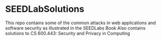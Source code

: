 # SEEDLabSolutions
This repo contains some of the common attacks in web applications and software security as illustrated in the SEEDLabs Book
Also contains solutions to CS 600.443: Security and Privacy in Computing
